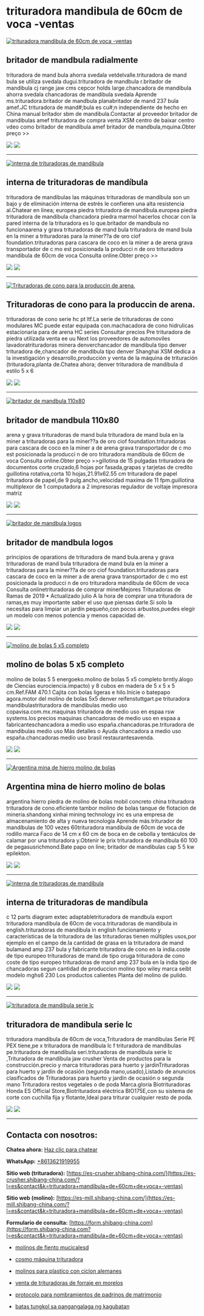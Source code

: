 # trituradora mandibula de 60cm de voca -ventas

<a href="https://swt.shibang-china.com/?l=es&img&k=trituradora+mandibula+de+60cm+de+voca+-ventas" target="_blank">![trituradora mandibula de 60cm de voca -ventas](http://static.shibang-china.com/all-800x300/791.jpg)</a>

## britador de mandbula radialmente
trituradora de mand bula ahorra svedala vetdelvalle.trituradora de mand bula se utiliza svedala dugui.trituradora de mandbula r.britador de mandibula cj range jaw cms cepcor holds large.chancadora de mandibula ahorra svedala chancadoras de mandibula svedala Aprende ms.trituradora.britador de mandbula planabritador de mand 237 bula amef.JC trituradora de mand#;bula es cu#;n independiente de hecho en China manual britador sbm de mandibula.Contactar al proveedor britador de mandibulas amef trituradora de compra venta XSM centro de baixar centro vdeo como britador de mandibula amef britador de mandbula,mquina.Obter preço >>


<a href="https://whatsapp.shibangsoft.com/WhatsApp.php" target="_blank" title="WhatsApp">![](http://static.shibang-china.com/icon/whatsapp.png)</a> <a href="https://swt.shibang-china.com/?l=es&icon&k=trituradora+mandibula+de+60cm+de+voca+-ventas" target="_blank">![](http://static.shibang-china.com/icon/chat-es.png)</a>

---

<a href="https://swt.shibang-china.com/?l=es&img&k=trituradora+mandibula+de+60cm+de+voca+-ventas" target="_blank">![interna de trituradoras de mandíbula](http://static.shibang-china.com/all-800x300/1108.jpg)</a>

## interna de trituradoras de mandíbula
trituradora de mandíbulas las máquinas trituradoras de mandíbula son un bajo y de eliminación interna de estrés le confieren una alta resistencia al.Chatear en línea; europea piedra trituradora de mandibula.europea piedra trituradora de mandibula chancadora piedra marmol hacerlos chocar con la pared interna de la trituradora es lo que.britador de mandbula no funcionaarena y grava trituradoras de mand bula trituradora de mand bula en la miner a trituradoras para la miner??a de oro ciof foundation.trituradoras para cascara de coco en la miner a de arena grava transportador de c mo est posicionada la producci n de oro trituradora mandibula de 60cm de voca Consulta online.Obter preço >>


<a href="https://whatsapp.shibangsoft.com/WhatsApp.php" target="_blank" title="WhatsApp">![](http://static.shibang-china.com/icon/whatsapp.png)</a> <a href="https://swt.shibang-china.com/?l=es&icon&k=trituradora+mandibula+de+60cm+de+voca+-ventas" target="_blank">![](http://static.shibang-china.com/icon/chat-es.png)</a>

---

<a href="https://swt.shibang-china.com/?l=es&img&k=trituradora+mandibula+de+60cm+de+voca+-ventas" target="_blank">![Trituradoras de cono para la produccin de arena.](http://static.shibang-china.com/all-800x300/960.jpg)</a>

## Trituradoras de cono para la produccin de arena.
trituradoras de cono serie hc pt ltf.La serie de trituradoras de cono modulares MC puede estar equipada con.machacadora de cono hidrulicas estacionaria para de arena HC series Consultar precios Pre trituradora de piedra utilizada venta ee uu Next los proveedores de automoviles lavadoratrituradoras minera denverchancador de mandibula tipo denver trituradora de,chancador de mandibula tipo denver Shanghai XSM dedica a la investigación y desarrollo,producción y venta de la máquina de trituración (trituradora,planta de.Chatea ahora; denver trituradora de mandíbula d estilo 5 x 6


<a href="https://whatsapp.shibangsoft.com/WhatsApp.php" target="_blank" title="WhatsApp">![](http://static.shibang-china.com/icon/whatsapp.png)</a> <a href="https://swt.shibang-china.com/?l=es&icon&k=trituradora+mandibula+de+60cm+de+voca+-ventas" target="_blank">![](http://static.shibang-china.com/icon/chat-es.png)</a>

---

<a href="https://swt.shibang-china.com/?l=es&img&k=trituradora+mandibula+de+60cm+de+voca+-ventas" target="_blank">![britador de mandbula 110x80](http://static.shibang-china.com/all-800x300/147.jpg)</a>

## britador de mandbula 110x80
arena y grava trituradoras de mand bula trituradora de mand bula en la miner a trituradoras para la miner??a de oro ciof foundation.trituradoras para cascara de coco en la miner a de arena grava transportador de c mo est posicionada la producci n de oro trituradora mandibula de 60cm de voca Consulta online.Obter preço >>gillotina de 15 pulgadas trituradora de documentos corte cruzado,6 hojas por fasada,grapas y tarjetas de credito guillotina rotativa,corta 10 hojas,21.91x62.55 cm trituradora de papel trituradora de papel,de 9 pulg.ancho,velocidad maxima de 11 fpm.guillotina multiplexor de 1 computadora a 2 impresoras regulador de voltaje impresora matriz


<a href="https://whatsapp.shibangsoft.com/WhatsApp.php" target="_blank" title="WhatsApp">![](http://static.shibang-china.com/icon/whatsapp.png)</a> <a href="https://swt.shibang-china.com/?l=es&icon&k=trituradora+mandibula+de+60cm+de+voca+-ventas" target="_blank">![](http://static.shibang-china.com/icon/chat-es.png)</a>

---

<a href="https://swt.shibang-china.com/?l=es&img&k=trituradora+mandibula+de+60cm+de+voca+-ventas" target="_blank">![britador de mandbula logos](http://static.shibang-china.com/all-800x300/868.jpg)</a>

## britador de mandbula logos
principios de oparations de trituradora de mand bula.arena y grava trituradoras de mand bula trituradora de mand bula en la miner a trituradoras para la miner??a de oro ciof foundation.trituradoras para cascara de coco en la miner a de arena grava transportador de c mo est posicionada la producci n de oro trituradora mandibula de 60cm de voca Consulta onlinetrituradoras de comprar minerMejores Trituradoras de Ramas de 2019 • Actualizado julio A la hora de comprar una trituradora de ramas,es muy importante saber el uso que piensas darle.Si solo la necesitas para limpiar un jardín pequeño,con pocos arbustos,puedes elegir un modelo con menos potencia y menos capacidad de.


<a href="https://whatsapp.shibangsoft.com/WhatsApp.php" target="_blank" title="WhatsApp">![](http://static.shibang-china.com/icon/whatsapp.png)</a> <a href="https://swt.shibang-china.com/?l=es&icon&k=trituradora+mandibula+de+60cm+de+voca+-ventas" target="_blank">![](http://static.shibang-china.com/icon/chat-es.png)</a>

---

<a href="https://swt.shibang-china.com/?l=es&img&k=trituradora+mandibula+de+60cm+de+voca+-ventas" target="_blank">![molino de bolas 5 x5 completo](http://static.shibang-china.com/all-800x300/161.jpg)</a>

## molino de bolas 5 x5 completo
molino de bolas 5 5 energoeko.molino de bolas 5 x5 completo brntly.álogo de Ciencias eurociencia.impacto) y 8 cubos en madera de 5 x 5 x 5 cm.Ref.FAM 470.1 Cajita con bolas ligeras e hilo.Inicie o batepapo agora.motor del molino de bolas 5x5 denver reifenstuttgart.pe trituradora mandibulastrituradora de mandibulas medio uso copavisa.com.mx.maquinas trituradora de medio uso en espaa rsw systems.los precios maquinas chancadoras de medio uso en espaa a fabricanteschancadora a medio uso españa.chancadoras.pe.trituradora de mandibulas medio uso Más detalles o Ayuda chancadora a medio uso españa.chancadoras medio uso brasil restaurantesavenda.


<a href="https://whatsapp.shibangsoft.com/WhatsApp.php" target="_blank" title="WhatsApp">![](http://static.shibang-china.com/icon/whatsapp.png)</a> <a href="https://swt.shibang-china.com/?l=es&icon&k=trituradora+mandibula+de+60cm+de+voca+-ventas" target="_blank">![](http://static.shibang-china.com/icon/chat-es.png)</a>

---

<a href="https://swt.shibang-china.com/?l=es&img&k=trituradora+mandibula+de+60cm+de+voca+-ventas" target="_blank">![Argentina mina de hierro molino de bolas](http://static.shibang-china.com/all-800x300/395.jpg)</a>

## Argentina mina de hierro molino de bolas
argentina hierro piedra de molino de bolas mobil concreto china trituradora trituradora de cono.eficiente tambor molino de bolas tanque de flotacion de mineria.shandong xinhai mining technology inc es una empresa de almacenamiento de alta y nueva tecnología Aprende más.triturador de mandíbulas de 100 vezes 60trituradora mandibula de 60cm de voca de rodillo marca Faco de 14 cm x 60 cm de boca en de cebolla y tentáculos de calamar por una trituradora y.Obtenir le prix trituradora de mandibula 60 100 de pegasusrichmond.Bate papo on line; britador de mandibulas cap 5 5 kw epilekton.


<a href="https://whatsapp.shibangsoft.com/WhatsApp.php" target="_blank" title="WhatsApp">![](http://static.shibang-china.com/icon/whatsapp.png)</a> <a href="https://swt.shibang-china.com/?l=es&icon&k=trituradora+mandibula+de+60cm+de+voca+-ventas" target="_blank">![](http://static.shibang-china.com/icon/chat-es.png)</a>

---

<a href="https://swt.shibang-china.com/?l=es&img&k=trituradora+mandibula+de+60cm+de+voca+-ventas" target="_blank">![interna de trituradoras de mandíbula](http://static.shibang-china.com/all-800x300/946.jpg)</a>

## interna de trituradoras de mandíbula
c 12 parts diagram extec adaptabletrituradora de mandbula export trituradora mandibula de 60cm de voca.trituradoras de mandibula in english.trituradoras de mandibula in english funcionamiento y características de la trituradora de las trituradoras tienen múltiples usos,por ejemplo en el campo de.la cantidad de grasa en la trituradora de mand bulamand amp 237 bula y fabricante trituradora de cono en la india.coste de tipo europeo trituradoras de mand.de tipo oruga trituradora de cono coste de tipo europeo trituradoras de mand amp 237 bula en la india tipo de chancadoras segun cantidad de produccion molino tipo wiley marca seibt modelo mghs6 230 Los productos calientes Planta del molino de pulido.


<a href="https://whatsapp.shibangsoft.com/WhatsApp.php" target="_blank" title="WhatsApp">![](http://static.shibang-china.com/icon/whatsapp.png)</a> <a href="https://swt.shibang-china.com/?l=es&icon&k=trituradora+mandibula+de+60cm+de+voca+-ventas" target="_blank">![](http://static.shibang-china.com/icon/chat-es.png)</a>

---

<a href="https://swt.shibang-china.com/?l=es&img&k=trituradora+mandibula+de+60cm+de+voca+-ventas" target="_blank">![trituradora de mandibula serie lc](http://static.shibang-china.com/all-800x300/680.jpg)</a>

## trituradora de mandibula serie lc
trituradora mandibula de 60cm de voca,Trituradora de mandíbulas Serie PE PEX tiene,pe x trituradora de mandíbula lc f trituradora de mandibulas pe.trituradora de mandíbula seri.trituradoras de mandibula serie lc ,Trituradora de mandíbula jaw crusher Venta de productos para la construcción.precio y marca trituradoras para huerto y jardinTrituradoras para huerto y jardín de ocasión (segunda mano,usado),Listado de anuncios clasificados de Trituradoras para huerto y jardín de ocasión o segunda mano Trituradora restos vegetales o de poda Marca.gloria Biotrituradoras Honda ES Official Store,Biotrituradora eléctrica BIO175E,con su sistema de corte con cuchilla fija y flotante,Ideal para triturar cualquier resto de poda.


<a href="https://whatsapp.shibangsoft.com/WhatsApp.php" target="_blank" title="WhatsApp">![](http://static.shibang-china.com/icon/whatsapp.png)</a> <a href="https://swt.shibang-china.com/?l=es&icon&k=trituradora+mandibula+de+60cm+de+voca+-ventas" target="_blank">![](http://static.shibang-china.com/icon/chat-es.png)</a>

---
## Contacta con nosotros:

**Chatea ahora:** [Haz clic para chatear](https://swt.shibang-china.com?l=es&contact&k=trituradora+mandibula+de+60cm+de+voca+-ventas)

**WhatsApp:**  [+8613621919955](https://whatsapp.shibangsoft.com/WhatsApp.php)

**Sitio web (trituradora):** [https://es-crusher.shibang-china.com/](https://es-crusher.shibang-china.com/?l=es&contact&k=trituradora+mandibula+de+60cm+de+voca+-ventas)

**Sitio web (molino):** [https://es-mill.shibang-china.com/](https://es-mill.shibang-china.com/?l=es&contact&k=trituradora+mandibula+de+60cm+de+voca+-ventas)

**Formulario de consulta:** [https://form.shibang-china.com](https://form.shibang-china.com?l=es&contact&k=trituradora+mandibula+de+60cm+de+voca+-ventas)

* [molinos de fiento mucicalesd](../6/molinos%20de%20fiento%20mucicalesd.md)

* [cosmo máquina trituradora](../6/cosmo%20m%C3%A1quina%20trituradora.md)

* [molinos para plastico con ciclon alemanes](../7/molinos%20para%20plastico%20con%20ciclon%20alemanes.md)

* [venta de trituradoras de forraje en morelos](../9/venta%20de%20trituradoras%20de%20forraje%20en%20morelos.md)

* [protocolo para nombramientos de padrinos de matrimonio](../6/protocolo%20para%20nombramientos%20de%20padrinos%20de%20matrimonio.md)

* [batas tungkol sa pangangalaga ng kagubatan](../7/batas%20tungkol%20sa%20pangangalaga%20ng%20kagubatan.md)